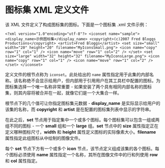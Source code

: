 # 图标集 XML 定义文件

该 XML 文件定义了构成图标集的图标。下面是一个图标集 .xml 文件示例：

  
`<?xml version="1.0"encoding="utf-8"?>
<iconset name="sample">
    <display_name>示例图标集</display_name>
    <copyright>(c)2007 Fred Bloggs Productions</copyright>
    <artist>Fred Bloggs</artist>
    <set size="small" width="20" height="20" filename="MyIconsSmall.png">
        <icon name="copy" row="1" col="1" />
        <icon name="move" row="1" col="2" />
    </set>
    <set size="large" width="32" height="32" filename="MyIconsLarge.png">
        <icon name="copy" row="1" col="1" />
        <icon name="move" row="1" col="2" />
    </set>
</iconset>`

定义文件的根节点称为 `iconset`。此处给出的 `name` 属性指定用于此集的内部名称。该名称绝不会显示给用户，但内部用于引用用户在其工具栏中配置的图标。为图标集选择一个唯一名称非常重要 - 如果安装了两个具有相同内部名称的图标集，则其内容将被合并在一起，就像它们是一个大集合一样。

根节点下的几个值可让你指定图标集元数据 - **display_name** 是实际显示给用户的该集的名称，而 **copyright** 和 **artist** 是在配置的图标集列表中显示的字符串。

在此之后，**set** 节点用于指定集中一个或多个图标。每个图标集可以包含一组或两组不同的图标 - 一个 **small** 组和一个 **large** 组。**set** 节点中的 **size** 属性指定正在定义哪种图标尺寸，**width** 和 **height** 属性定义图标的实际像素大小。**filename** 属性指定此组图标从中绘制的图像文件。

每个 **set** 节点下方有一个或多个 **icon** 节点，该节点定义组成该集的各个图标。每个图标必须使用 **name** 属性指定一个名称，其所在图像文件中的行和列使用 **row** 和 **col** 属性指定。

 